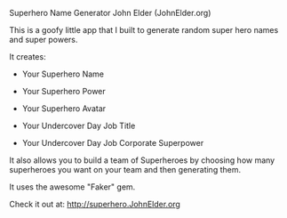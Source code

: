 Superhero Name Generator
John Elder (JohnElder.org)


This is a goofy little app that I built to generate
random super hero names and super powers.

It creates:

- Your Superhero Name

- Your Superhero Power

- Your Superhero Avatar

- Your Undercover Day Job Title

- Your Undercover Day Job Corporate Superpower

It also allows you to build a team of Superheroes by
choosing how many superheroes you want on your team
and then generating them.


It uses the awesome "Faker" gem.


Check it out at:  http://superhero.JohnElder.org